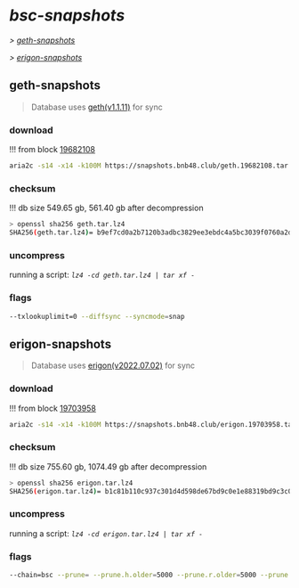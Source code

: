 # *bsc-snapshots*


*\> [geth-snapshots](#geth-snapshots)*

*\> [erigon-snapshots](#erigon-snapshots)*


## geth-snapshots


> Database uses [geth(v1.1.11)](https://github.com/bnb-chain/bsc/releases/tag/v1.1.11) for sync


### download

<!-- begin_geth -->

!!! from block [19682108](https://bscscan.com/block/19682108)
```bash
aria2c -s14 -x14 -k100M https://snapshots.bnb48.club/geth.19682108.tar.lz4 -o geth.tar.lz4
```


### checksum


!!! db size 549.65 gb, 561.40 gb after decompression
```bash
> openssl sha256 geth.tar.lz4
SHA256(geth.tar.lz4)= b9ef7cd0a2b7120b3adbc3829ee3ebdc4a5bc3039f0760a2d298ccc8d44a51ee
```

<!-- end_geth -->

### uncompress


running a script: _`lz4 -cd geth.tar.lz4 | tar xf -`_


### flags


```bash
--txlookuplimit=0 --diffsync --syncmode=snap
```


## erigon-snapshots


> Database uses [erigon(v2022.07.02)](https://github.com/ledgerwatch/erigon/releases/tag/v2022.07.02) for sync


### download

<!-- begin_erigon -->

!!! from block [19703958](https://bscscan.com/block/19703958)
```bash
aria2c -s14 -x14 -k100M https://snapshots.bnb48.club/erigon.19703958.tar.lz4 -o erigon.tar.lz4
```


### checksum


!!! db size 755.60 gb, 1074.49 gb after decompression
```bash
> openssl sha256 erigon.tar.lz4
SHA256(erigon.tar.lz4)= b1c81b110c937c301d4d598de67bd9c0e1e88319bd9c3c096eac4fa671c95e19
```

<!-- end_erigon -->

### uncompress


running a script: _`lz4 -cd erigon.tar.lz4 | tar xf -`_


### flags


```bash
--chain=bsc --prune= --prune.h.older=5000 --prune.r.older=5000 --prune.t.older=5000 --prune.c.older=5000 --db.pagesize=16k
```
